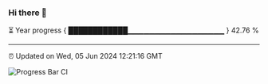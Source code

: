 ### Hi there 👋

⏳ Year progress { ████████████▁▁▁▁▁▁▁▁▁▁▁▁▁▁▁▁▁▁ } 42.76 %

---

⏰ Updated on Wed, 05 Jun 2024 12:21:16 GMT

![Progress Bar CI](https://github.com/liununu/liununu/workflows/Progress%20Bar%20CI/badge.svg)
